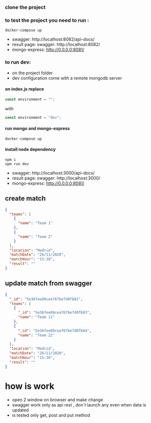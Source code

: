 ### clone the project

### to test the project you need to run :

```console
docker-compose up
```

- swagger: http://localhost:8082/api-docs/
- result page: swagger: http://localhost:8082/
- mongo-express: http://0.0.0.0:8081/

### to run dev:

- on the project folder
- dev configuration come with a remote mongodb server

#### on index.js replace

```js
const environment = "";
```

with

```js
const environment = "dev";
```

#### run mongo and mongo-express

```console
docker-compose up
```

#### install node dependency

```console
npm i
npm run dev
```

- swagger: http://localhost:3000/api-docs/
- result page: swagger: http://localhost:3000/
- mongo-express: http://0.0.0.0:8081/

## create match

```json
{
  "teams": [
    {
      "name": "Team 1"
    },
    {
      "name": "Team 2"
    }
  ],
  "location": "Madrid",
  "matchDate": "26/11/2020",
  "matchHour": "15:30",
  "result": ""
}
```

## update match from swagger

```json
{
  "_id": "5e36fee89cea767be7d0fb82",
  "teams": [
    {
      "_id": "5e36fee89cea767be7d0fb83",
      "name": "Team 11"
    },
    {
      "_id": "5e36fee89cea767be7d0fb84",
      "name": "Team 22"
    }
  ],
  "location": "Madrid",
  "matchDate": "26/11/2020",
  "matchHour": "15:30",
  "result": ""
}
```

# how is work

- open 2 window on browser and make change
- swagger work only as api rest , don`t launch any even when data is updated
- is tested only get, post and put method
